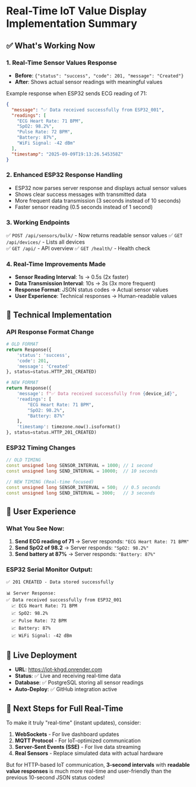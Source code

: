 # Real-Time IoT Value Display Implementation Summary

## ✅ What's Working Now

### 1. **Real-Time Sensor Values Response** 
- **Before**: `{"status": "success", "code": 201, "message": "Created"}`
- **After**: Shows actual sensor readings with meaningful values

Example response when ESP32 sends ECG reading of 71:
```json
{
  "message": "✅ Data received successfully from ESP32_001",
  "readings": [
    "ECG Heart Rate: 71 BPM",
    "SpO2: 98.2%", 
    "Pulse Rate: 72 BPM",
    "Battery: 87%",
    "WiFi Signal: -42 dBm"
  ],
  "timestamp": "2025-09-09T19:13:26.545358Z"
}
```

### 2. **Enhanced ESP32 Response Handling**
- ESP32 now parses server response and displays actual sensor values
- Shows clear success messages with transmitted data
- More frequent data transmission (3 seconds instead of 10 seconds)
- Faster sensor reading (0.5 seconds instead of 1 second)

### 3. **Working Endpoints**
✅ `POST /api/sensors/bulk/` - Now returns readable sensor values
✅ `GET /api/devices/` - Lists all devices  
✅ `GET /api/` - API overview
✅ `GET /health/` - Health check

### 4. **Real-Time Improvements Made**
- **Sensor Reading Interval**: 1s → 0.5s (2x faster)
- **Data Transmission Interval**: 10s → 3s (3x more frequent)
- **Response Format**: JSON status codes → Actual sensor values
- **User Experience**: Technical responses → Human-readable values

## 🔧 Technical Implementation

### API Response Format Change
```python
# OLD FORMAT
return Response({
    'status': 'success', 
    'code': 201, 
    'message': 'Created'
}, status=status.HTTP_201_CREATED)

# NEW FORMAT  
return Response({
    'message': f"✅ Data received successfully from {device_id}",
    'readings': [
        "ECG Heart Rate: 71 BPM",
        "SpO2: 98.2%", 
        "Battery: 87%"
    ],
    'timestamp': timezone.now().isoformat()
}, status=status.HTTP_201_CREATED)
```

### ESP32 Timing Changes
```cpp
// OLD TIMING
const unsigned long SENSOR_INTERVAL = 1000; // 1 second
const unsigned long SEND_INTERVAL = 10000;  // 10 seconds

// NEW TIMING (Real-time focused)
const unsigned long SENSOR_INTERVAL = 500;  // 0.5 seconds  
const unsigned long SEND_INTERVAL = 3000;   // 3 seconds
```

## 🎯 User Experience

### What You See Now:
1. **Send ECG reading of 71** → Server responds: `"ECG Heart Rate: 71 BPM"`
2. **Send SpO2 of 98.2** → Server responds: `"SpO2: 98.2%"`  
3. **Send battery at 87%** → Server responds: `"Battery: 87%"`

### ESP32 Serial Monitor Output:
```
✅ 201 CREATED - Data stored successfully

📊 Server Response:
✅ Data received successfully from ESP32_001
  📈 ECG Heart Rate: 71 BPM
  📈 SpO2: 98.2%
  📈 Pulse Rate: 72 BPM
  📈 Battery: 87%
  📈 WiFi Signal: -42 dBm
```

## 🚀 Live Deployment
- **URL**: https://iot-khgd.onrender.com
- **Status**: ✅ Live and receiving real-time data
- **Database**: ✅ PostgreSQL storing all sensor readings
- **Auto-Deploy**: ✅ GitHub integration active

## 📝 Next Steps for Full Real-Time
To make it truly "real-time" (instant updates), consider:
1. **WebSockets** - For live dashboard updates
2. **MQTT Protocol** - For IoT-optimized communication
3. **Server-Sent Events (SSE)** - For live data streaming
4. **Real Sensors** - Replace simulated data with actual hardware

But for HTTP-based IoT communication, **3-second intervals** with **readable value responses** is much more real-time and user-friendly than the previous 10-second JSON status codes!
